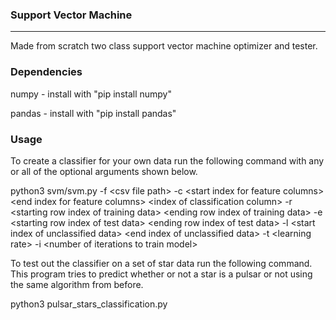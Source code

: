 ### Support Vector Machine ###
-------------
Made from scratch two class support vector machine optimizer and tester.

### Dependencies ###
numpy - install with "pip install numpy"

pandas - install with "pip install pandas"
### Usage ###
To create a classifier for your own data run the following command with any or all of the optional arguments shown below.

python3 svm/svm.py -f \<csv file path> -c \<start index for feature columns>  \<end index for feature columns> \<index of classification column> -r \<starting row index of training data> \<ending row index of training data> -e \<starting row index of test data> \<ending row index of test data> -l \<start index of unclassified data> \<end index of unclassified data> -t \<learning rate> -i \<number of iterations to train model>

To test out the classifier on a set of star data run the following command. This program tries to predict whether or not a star is a pulsar or not using the same algorithm from before.

python3 pulsar_stars_classification.py

